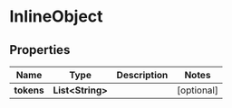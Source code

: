 

# InlineObject

## Properties

Name | Type | Description | Notes
------------ | ------------- | ------------- | -------------
**tokens** | **List&lt;String&gt;** |  |  [optional]



